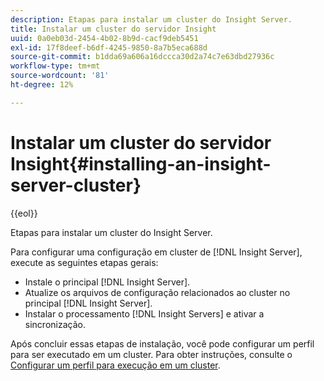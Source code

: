 ```yaml
---
description: Etapas para instalar um cluster do Insight Server.
title: Instalar um cluster do servidor Insight
uuid: 0a0eb03d-2454-4b02-8b9d-cacf9deb5451
exl-id: 17f8deef-b6df-4245-9850-8a7b5eca688d
source-git-commit: b1dda69a606a16dccca30d2a74c7e63dbd27936c
workflow-type: tm+mt
source-wordcount: '81'
ht-degree: 12%

---
```


# Instalar um cluster do servidor Insight{#installing-an-insight-server-cluster}

{{eol}}

Etapas para instalar um cluster do Insight Server.

Para configurar uma configuração em cluster de [!DNL Insight Server], execute as seguintes etapas gerais:

* Instale o principal [!DNL Insight Server].
* Atualize os arquivos de configuração relacionados ao cluster no principal [!DNL Insight Server].
* Instalar o processamento [!DNL Insight Servers] e ativar a sincronização.

Após concluir essas etapas de instalação, você pode configurar um perfil para ser executado em um cluster. Para obter instruções, consulte o [Configurar um perfil para execução em um cluster](../../../../../home/c-inst-svr/c-install-ins-svr/c-ins-svr-clstrs/c-inst-ins-svr-clstr/c-inst-proc-clstr/c-config-prof-run-clstr.md#concept-c0e68e67c4784bc5af8db61013ca96a3).
